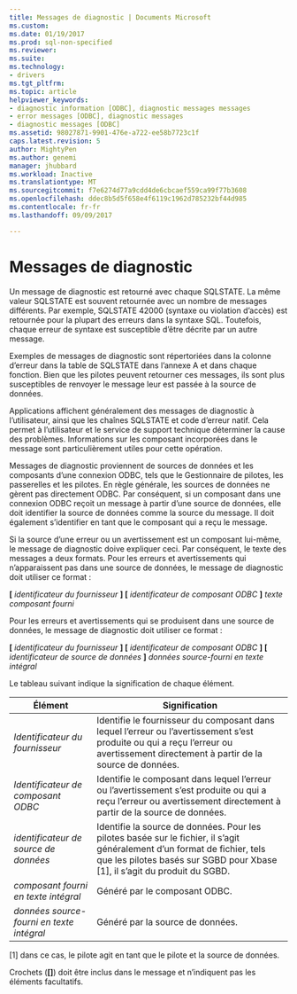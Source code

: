 ```yaml
---
title: Messages de diagnostic | Documents Microsoft
ms.custom: 
ms.date: 01/19/2017
ms.prod: sql-non-specified
ms.reviewer: 
ms.suite: 
ms.technology:
- drivers
ms.tgt_pltfrm: 
ms.topic: article
helpviewer_keywords:
- diagnostic information [ODBC], diagnostic messages messages
- error messages [ODBC], diagnostic messages
- diagnostic messages [ODBC]
ms.assetid: 98027871-9901-476e-a722-ee58b7723c1f
caps.latest.revision: 5
author: MightyPen
ms.author: genemi
manager: jhubbard
ms.workload: Inactive
ms.translationtype: MT
ms.sourcegitcommit: f7e6274d77a9cdd4de6cbcaef559ca99f77b3608
ms.openlocfilehash: ddec8b5d5f658e4f6119c1962d785232bf44d985
ms.contentlocale: fr-fr
ms.lasthandoff: 09/09/2017

---
```

# <a name="diagnostic-messages"></a>Messages de diagnostic
Un message de diagnostic est retourné avec chaque SQLSTATE. La même valeur SQLSTATE est souvent retournée avec un nombre de messages différents. Par exemple, SQLSTATE 42000 (syntaxe ou violation d’accès) est retournée pour la plupart des erreurs dans la syntaxe SQL. Toutefois, chaque erreur de syntaxe est susceptible d’être décrite par un autre message.  
  
 Exemples de messages de diagnostic sont répertoriées dans la colonne d’erreur dans la table de SQLSTATE dans l’annexe A et dans chaque fonction. Bien que les pilotes peuvent retourner ces messages, ils sont plus susceptibles de renvoyer le message leur est passée à la source de données.  
  
 Applications affichent généralement des messages de diagnostic à l’utilisateur, ainsi que les chaînes SQLSTATE et code d’erreur natif. Cela permet à l’utilisateur et le service de support technique déterminer la cause des problèmes. Informations sur les composant incorporées dans le message sont particulièrement utiles pour cette opération.  
  
 Messages de diagnostic proviennent de sources de données et les composants d’une connexion ODBC, tels que le Gestionnaire de pilotes, les passerelles et les pilotes. En règle générale, les sources de données ne gèrent pas directement ODBC. Par conséquent, si un composant dans une connexion ODBC reçoit un message à partir d’une source de données, elle doit identifier la source de données comme la source du message. Il doit également s’identifier en tant que le composant qui a reçu le message.  
  
 Si la source d’une erreur ou un avertissement est un composant lui-même, le message de diagnostic doive expliquer ceci. Par conséquent, le texte des messages a deux formats. Pour les erreurs et avertissements qui n’apparaissent pas dans une source de données, le message de diagnostic doit utiliser ce format :  
  
 **[** *identificateur du fournisseur* **] [** *identificateur de composant ODBC* **]** *texte composant fourni*  
  
 Pour les erreurs et avertissements qui se produisent dans une source de données, le message de diagnostic doit utiliser ce format :  
  
 **[** *identificateur du fournisseur* **] [** *identificateur de composant ODBC* **] [** *identificateur de source de données* **]** *données source-fourni en texte intégral*  
  
 Le tableau suivant indique la signification de chaque élément.  
  
|Élément|Signification|  
|-------------|-------------|  
|*Identificateur du fournisseur*|Identifie le fournisseur du composant dans lequel l’erreur ou l’avertissement s’est produite ou qui a reçu l’erreur ou avertissement directement à partir de la source de données.|  
|*Identificateur de composant ODBC*|Identifie le composant dans lequel l’erreur ou l’avertissement s’est produite ou qui a reçu l’erreur ou avertissement directement à partir de la source de données.|  
|*identificateur de source de données*|Identifie la source de données. Pour les pilotes basée sur le fichier, il s’agit généralement d’un format de fichier, tels que les pilotes basés sur SGBD pour Xbase [1], il s’agit du produit du SGBD.|  
|*composant fourni en texte intégral*|Généré par le composant ODBC.|  
|*données source-fourni en texte intégral*|Généré par la source de données.|  
  
 [1] dans ce cas, le pilote agit en tant que le pilote et la source de données.  
  
 Crochets (**[]**) doit être inclus dans le message et n’indiquent pas les éléments facultatifs.

